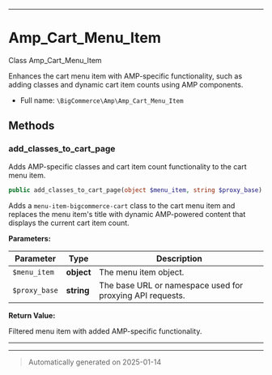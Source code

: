 ***

# Amp_Cart_Menu_Item

Class Amp_Cart_Menu_Item

Enhances the cart menu item with AMP-specific functionality, such as adding classes
and dynamic cart item counts using AMP components.

* Full name: `\BigCommerce\Amp\Amp_Cart_Menu_Item`




## Methods


### add_classes_to_cart_page

Adds AMP-specific classes and cart item count functionality to the cart menu item.

```php
public add_classes_to_cart_page(object $menu_item, string $proxy_base): object
```

Adds a `menu-item-bigcommerce-cart` class to the cart menu item and replaces the
menu item's title with dynamic AMP-powered content that displays the current cart item count.






**Parameters:**

| Parameter | Type | Description |
|-----------|------|-------------|
| `$menu_item` | **object** | The menu item object. |
| `$proxy_base` | **string** | The base URL or namespace used for proxying API requests. |


**Return Value:**

Filtered menu item with added AMP-specific functionality.




***


***
> Automatically generated on 2025-01-14

